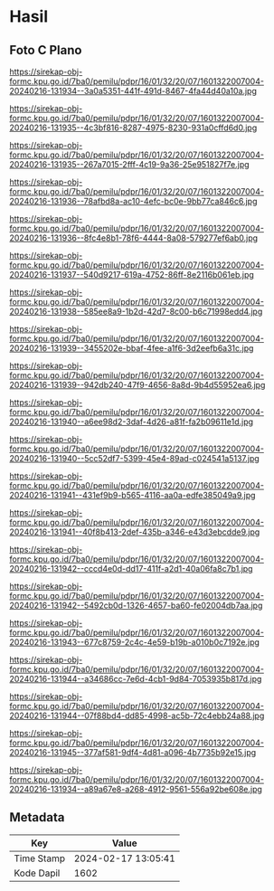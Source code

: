 # Hasil

## Foto C Plano

https://sirekap-obj-formc.kpu.go.id/7ba0/pemilu/pdpr/16/01/32/20/07/1601322007004-20240216-131934--3a0a5351-441f-491d-8467-4fa44d40a10a.jpg

https://sirekap-obj-formc.kpu.go.id/7ba0/pemilu/pdpr/16/01/32/20/07/1601322007004-20240216-131935--4c3bf816-8287-4975-8230-931a0cffd6d0.jpg

https://sirekap-obj-formc.kpu.go.id/7ba0/pemilu/pdpr/16/01/32/20/07/1601322007004-20240216-131935--267a7015-2fff-4c19-9a36-25e951827f7e.jpg

https://sirekap-obj-formc.kpu.go.id/7ba0/pemilu/pdpr/16/01/32/20/07/1601322007004-20240216-131936--78afbd8a-ac10-4efc-bc0e-9bb77ca846c6.jpg

https://sirekap-obj-formc.kpu.go.id/7ba0/pemilu/pdpr/16/01/32/20/07/1601322007004-20240216-131936--8fc4e8b1-78f6-4444-8a08-579277ef6ab0.jpg

https://sirekap-obj-formc.kpu.go.id/7ba0/pemilu/pdpr/16/01/32/20/07/1601322007004-20240216-131937--540d9217-619a-4752-86ff-8e2116b061eb.jpg

https://sirekap-obj-formc.kpu.go.id/7ba0/pemilu/pdpr/16/01/32/20/07/1601322007004-20240216-131938--585ee8a9-1b2d-42d7-8c00-b6c71998edd4.jpg

https://sirekap-obj-formc.kpu.go.id/7ba0/pemilu/pdpr/16/01/32/20/07/1601322007004-20240216-131939--3455202e-bbaf-4fee-a1f6-3d2eefb6a31c.jpg

https://sirekap-obj-formc.kpu.go.id/7ba0/pemilu/pdpr/16/01/32/20/07/1601322007004-20240216-131939--942db240-47f9-4656-8a8d-9b4d55952ea6.jpg

https://sirekap-obj-formc.kpu.go.id/7ba0/pemilu/pdpr/16/01/32/20/07/1601322007004-20240216-131940--a6ee98d2-3daf-4d26-a81f-fa2b09611e1d.jpg

https://sirekap-obj-formc.kpu.go.id/7ba0/pemilu/pdpr/16/01/32/20/07/1601322007004-20240216-131940--5cc52df7-5399-45e4-89ad-c024541a5137.jpg

https://sirekap-obj-formc.kpu.go.id/7ba0/pemilu/pdpr/16/01/32/20/07/1601322007004-20240216-131941--431ef9b9-b565-4116-aa0a-edfe385049a9.jpg

https://sirekap-obj-formc.kpu.go.id/7ba0/pemilu/pdpr/16/01/32/20/07/1601322007004-20240216-131941--40f8b413-2def-435b-a346-e43d3ebcdde9.jpg

https://sirekap-obj-formc.kpu.go.id/7ba0/pemilu/pdpr/16/01/32/20/07/1601322007004-20240216-131942--cccd4e0d-dd17-411f-a2d1-40a06fa8c7b1.jpg

https://sirekap-obj-formc.kpu.go.id/7ba0/pemilu/pdpr/16/01/32/20/07/1601322007004-20240216-131942--5492cb0d-1326-4657-ba60-fe02004db7aa.jpg

https://sirekap-obj-formc.kpu.go.id/7ba0/pemilu/pdpr/16/01/32/20/07/1601322007004-20240216-131943--677c8759-2c4c-4e59-b19b-a010b0c7192e.jpg

https://sirekap-obj-formc.kpu.go.id/7ba0/pemilu/pdpr/16/01/32/20/07/1601322007004-20240216-131944--a34686cc-7e6d-4cb1-9d84-7053935b817d.jpg

https://sirekap-obj-formc.kpu.go.id/7ba0/pemilu/pdpr/16/01/32/20/07/1601322007004-20240216-131944--07f88bd4-dd85-4998-ac5b-72c4ebb24a88.jpg

https://sirekap-obj-formc.kpu.go.id/7ba0/pemilu/pdpr/16/01/32/20/07/1601322007004-20240216-131945--377af581-9df4-4d81-a096-4b7735b92e15.jpg

https://sirekap-obj-formc.kpu.go.id/7ba0/pemilu/pdpr/16/01/32/20/07/1601322007004-20240216-131934--a89a67e8-a268-4912-9561-556a92be608e.jpg


## Metadata

| Key        | Value               |
| ---------- | ------------------- |
| Time Stamp | 2024-02-17 13:05:41 |
| Kode Dapil | 1602                |



